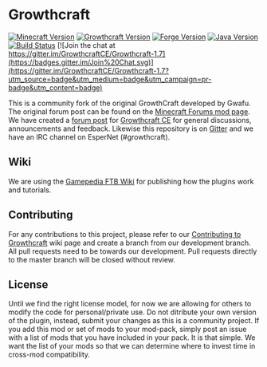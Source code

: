 Growthcraft 
===========

[![Minecraft Version](http://img.shields.io/minecraft/1.7.10.png?color=green)](https://minecraft.net/)
[![Growthcraft Version](http://img.shields.io/growthcraft/2.3.1.png?color=green)](https://github.com/GrowthcraftCE/Growthcraft-1.7)
[![Forge Version](http://img.shields.io/forge/10.13.4.1558.png?color=green)](http://files.minecraftforge.net/)
[![Java Version](http://img.shields.io/java/7.png?color=green)](https://www.java.com/en/)
[![Build Status](https://travis-ci.org/GrowthcraftCE/Growthcraft-1.7.svg?branch=master)](https://travis-ci.org/GrowthcraftCE/Growthcraft-1.7) [![Join the chat at https://gitter.im/GrowthcraftCE/Growthcraft-1.7](https://badges.gitter.im/Join%20Chat.svg)](https://gitter.im/GrowthcraftCE/Growthcraft-1.7?utm_source=badge&utm_medium=badge&utm_campaign=pr-badge&utm_content=badge)

This is a community fork of the original GrowthCraft developed by Gwafu. The 
original forum post can be found on the [Minecraft Forums mod page](http://www.minecraftforum.net/forums/mapping-and-modding/minecraft-mods/1286298-growthcraft-jul-15-2014-proper-1-7-10-release). We have created a [forum post](http://www.minecraftforum.net/forums/mapping-and-modding/minecraft-mods/wip-mods/2505072-growthcraft-community-edition-proper-1-7-10) for [Growthcraft CE](http://www.minecraftforum.net/forums/mapping-and-modding/minecraft-mods/wip-mods/2505072-growthcraft-community-edition-proper-1-7-10) for general discussions, announcements and feedback. Likewise this repository is on [Gitter](https://gitter.im/alatyami/Growthcraft-1.7) and we have an IRC channel on EsperNet (#growthcraft).

## Wiki

We are using the [Gamepedia FTB Wiki](http://ftb.gamepedia.com/GrowthCraft) for publishing how the plugins work and tutorials. 

## Contributing 

For any contributions to this project, please refer to our [Contributing to Growthcraft](https://github.com/GrowthcraftCE/Growthcraft-1.7/wiki/Contributing-to-Growthcraft) wiki page and create a branch from our development branch. All pull requests need to be towards our development. Pull requests directly to the master branch will be closed without review.

## License

Until we find the right license model, for now we are allowing for others to modify the code for personal/private use. Do not ditribute your own version of the plugin, instead, submit your changes as this is a community project. If you add this mod or set of mods to your mod-pack, simply post an issue with a list of mods that you have included in your pack. It is that simple. We want the list of your mods so that we can determine where to invest time in cross-mod compatibility.

